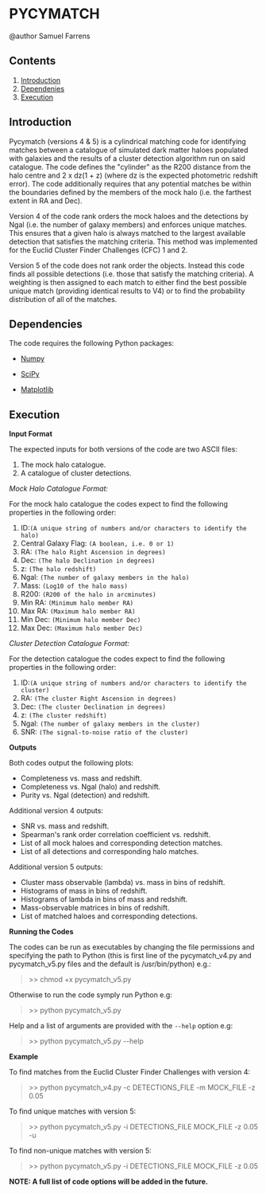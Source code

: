 PYCYMATCH
==================

@author Samuel Farrens

Contents
------------
1. [Introduction](#intro_anchor)
2. [Dependenies](#depend_anchor)
3. [Execution](#exe_anchor)

<a name="intro_anchor"></a>
Introduction
------------
Pycymatch (versions 4 & 5) is a cylindrical matching code for identifying
matches between a catalogue of simulated dark matter haloes populated with
galaxies and the results of a cluster detection algorithm run on said
catalogue. The code defines the "cylinder" as the R200 distance from the halo
centre and 2 x dz(1 + z) (where dz is the expected photometric redshift error).
The code additionally requires that any potential matches be within the
boundaries defined by the members of the mock halo (i.e. the farthest extent in
RA and Dec).

Version 4 of the code rank orders the mock haloes and the detections by Ngal
(i.e. the number of galaxy members) and enforces unique matches. This ensures
that a given halo is always matched to the largest available detection that
satisfies the matching criteria. This method was implemented for the Euclid
Cluster Finder Challenges (CFC) 1 and 2.

Version 5 of the code does not rank order the objects. Instead this code finds
all possible detections (i.e. those that satisfy the matching criteria). A
weighting is then assigned to each match to either find the best possible
unique match (providing identical results to V4) or to find the probability
distribution of all of the matches.


<a name="depend_anchor"></a>
Dependencies
------------

The code requires the following Python packages:

* <a href="http://www.numpy.org/" target="_blank">Numpy</a>

* <a href="http://www.scipy.org/" target="_blank">SciPy</a>

* <a href="http://matplotlib.org/" target="_blank">Matplotlib</a>

<a name="exe_anchor"></a>
Execution
------------

**Input Format**

The expected inputs for both versions of the code are two ASCII files:

1) The mock halo catalogue.
2) A catalogue of cluster detections.

*Mock Halo Catalogue Format:*

For the mock halo catalogue the codes expect to find the following properties
in the following order:

1) ID:`(A unique string of numbers and/or characters to identify the halo)`
2) Central Galaxy Flag: `(A boolean, i.e. 0 or 1)`
3) RA: `(The halo Right Ascension in degrees)`
4) Dec: `(The halo Declination in degrees)`
5) z: `(The halo redshift)`
6) Ngal: `(The number of galaxy members in the halo)`
7) Mass: `(Log10 of the halo mass)`
8) R200: `(R200 of the halo in arcminutes)`
9) Min RA: `(Minimum halo member RA)`
10) Max RA: `(Maximum halo member RA)`
11) Min Dec: `(Minimum halo member Dec)`
12) Max Dec: `(Maximum halo member Dec)`

*Cluster Detection Catalogue Format:*

For the detection catalogue the codes expect to find the following properties
in the following order:

1) ID:`(A unique string of numbers and/or characters to identify the cluster)`
2) RA: `(The cluster Right Ascension in degrees)`
3) Dec: `(The cluster Declination in degrees)`
4) z: `(The cluster redshift)`
5) Ngal: `(The number of galaxy members in the cluster)`
6) SNR: `(The signal-to-noise ratio of the cluster)`

**Outputs**

Both codes output the following plots:

* Completeness vs. mass and redshift.
* Completeness vs. Ngal (halo) and redshift.
* Purity vs. Ngal (detection) and redshift.

Additional version 4 outputs:

* SNR vs. mass and redshift.
* Spearman's rank order correlation coefficient vs. redshift.
* List of all mock haloes and corresponding detection matches.
* List of all detections and corresponding halo matches.

Additional version 5 outputs:

* Cluster mass observable (lambda) vs. mass in bins of redshift.
* Histograms of mass in bins of redshift.
* Histograms of lambda in bins of mass and redshift.
* Mass-observable matrices in bins of redshift.
* List of matched haloes and corresponding detections.

**Running the Codes**

The codes can be run as executables by changing the file permissions
and specifying the path to Python (this is first line of the
pycymatch_v4.py and pycymatch_v5.py files and the default is /usr/bin/python)
e.g.:

> \>\> chmod +x pycymatch_v5.py

Otherwise to run the code symply run Python e.g:

> \>\> python pycymatch_v5.py

Help and a list of arguments are provided with the `--help` option e.g:

> \>\> python pycymatch_v5.py --help

**Example**

To find matches from the Euclid Cluster Finder Challenges with version 4:

> \>\> python pycymatch_v4.py -c DETECTIONS_FILE -m MOCK_FILE -z 0.05

To find unique matches with version 5:

> \>\> python pycymatch_v5.py -i DETECTIONS_FILE MOCK_FILE -z 0.05 -u

To find non-unique matches with version 5:

> \>\> python pycymatch_v5.py -i DETECTIONS_FILE MOCK_FILE -z 0.05

**NOTE: A full list of code options will be added in the future.**
